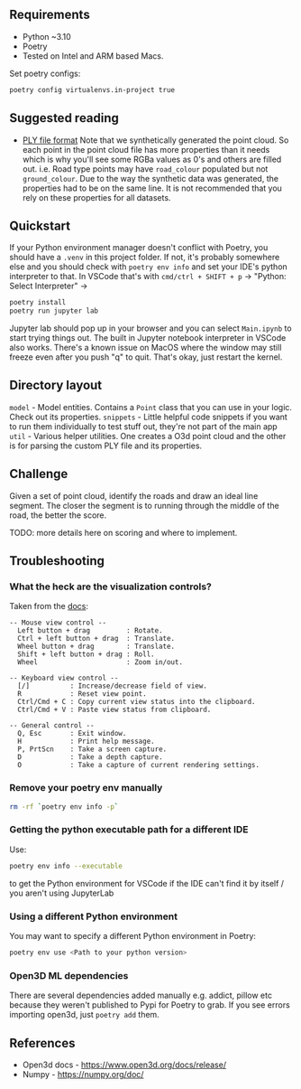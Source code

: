 ## Requirements
- Python ~3.10
- Poetry
- Tested on Intel and ARM based Macs.

Set poetry configs:
```bash
poetry config virtualenvs.in-project true
```

## Suggested reading
- [PLY file format](https://paulbourke.net/dataformats/ply/)
Note that we synthetically generated the point cloud. So each point in the point cloud file has more properties than it needs which is why you'll see some RGBa values as 0's and others are filled out. i.e. Road type points may have `road_colour` populated but not `ground_colour`. Due to the way the synthetic data was generated, the properties had to be on the same line. It is not recommended that you rely on these properties for all datasets.

## Quickstart
If your Python environment manager doesn't conflict with Poetry, you should have a `.venv` in this project folder. If not, it's probably somewhere else and you should check with `poetry env info` and set your IDE's python interpreter to that. In VSCode that's with `cmd/ctrl + SHIFT + p` -> "Python: Select Interpreter" -> <path to your interpreter from the previous command>

```bash
poetry install
poetry run jupyter lab
```
Jupyter lab should pop up in your browser and you can select `Main.ipynb` to start trying things out. The built in Jupyter notebook interpreter in VSCode also works. There's a known issue on MacOS where the window may still freeze even after you push "q" to quit. That's okay, just restart the kernel.

## Directory layout
`model` - Model entities. Contains a `Point` class that you can use in your logic. Check out its properties. 
`snippets` - Little helpful code snippets if you want to run them individually to test stuff out, they're not part of the main app
`util` - Various helper utilities. One creates a O3d point cloud and the other is for parsing the custom PLY file and its properties.

## Challenge
Given a set of point cloud, identify the roads and draw an ideal line segment. The closer the segment is to running through the middle of the road, the better the score.

TODO: more details here on scoring and where to implement.


## Troubleshooting
### What the heck are the visualization controls?
Taken from the [docs](https://www.open3d.org/docs/release/tutorial/visualization/visualization.html):
```text
-- Mouse view control --
  Left button + drag         : Rotate.
  Ctrl + left button + drag  : Translate.
  Wheel button + drag        : Translate.
  Shift + left button + drag : Roll.
  Wheel                      : Zoom in/out.

-- Keyboard view control --
  [/]          : Increase/decrease field of view.
  R            : Reset view point.
  Ctrl/Cmd + C : Copy current view status into the clipboard.
  Ctrl/Cmd + V : Paste view status from clipboard.

-- General control --
  Q, Esc       : Exit window.
  H            : Print help message.
  P, PrtScn    : Take a screen capture.
  D            : Take a depth capture.
  O            : Take a capture of current rendering settings.
```


### Remove your poetry env manually
```bash
rm -rf `poetry env info -p`
```

### Getting the python executable path for a different IDE
Use:
```bash
poetry env info --executable
```
to get the Python environment for VSCode if the IDE can't find it by itself / you aren't using JupyterLab

### Using a different Python environment
You may want to specify a different Python environment in Poetry:
```bash
poetry env use <Path to your python version>
```

### Open3D ML dependencies
There are several dependencies added manually e.g. addict, pillow etc because they weren't published to Pypi for Poetry to grab.
If you see errors importing open3d, just `poetry add` them.



## References
- Open3d docs - https://www.open3d.org/docs/release/
- Numpy - https://numpy.org/doc/

